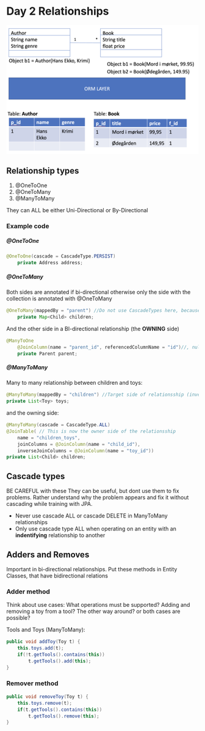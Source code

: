 # Day 2 Relationships
![](images/jpa_entities.png)

## Relationship types
1. @OneToOne
2. @OneToMany
3. @ManyToMany

They can ALL be either Uni-Directional or By-Directional

### Example code
##### @OneToOne
```Java
@OneToOne(cascade = CascadeType.PERSIST)
    private Address address;
```
##### @OneToMany
Both sides are annotated if bi-directional otherwise only the side with the collection is annotated with @OneToMany

```Java
@OneToMany(mappedBy = "parent") //Do not use CascadeTypes here, because Children has other non-identifying relationships.
    private Map<Child> children;
```
And the other side in a BI-directional relationship (the **OWNING** side)
```Java
@ManyToOne
    @JoinColumn(name = "parent_id", referencedColumnName = "id")//, nullable = false)
    private Parent parent;
```
##### @ManyToMany
Many to many relationship between children and toys:

```Java
@ManyToMany(mappedBy = "children") //Target side of relationsship (inverse side)
private List<Toy> toys;
```
and the owning side:
```java
@ManyToMany(cascade = CascadeType.ALL)
@JoinTable( // This is now the owner side of the relationsship
    name = "children_toys",
    joinColumns = @JoinColumn(name = "child_id"),
    inverseJoinColumns = @JoinColumn(name = "toy_id"))
private List<Child> children;
```

## Cascade types
BE CAREFUL with these
They can be useful, but dont use them to fix problems. Rather understand why the problem appears and fix it without cascading while training with JPA.
- Never use cascade ALL or cascade DELETE in ManyToMany relationships
- Only use cascade type ALL when operating on an entity with an **indentifying** relationship to another
## Adders and Removes
Important in bi-directional relationships. Put these methods in Entity Classes, that have bidirectional relations
### Adder method
Think about use cases: What operations must be supported? Adding and removing a toy from a tool? The other way around? or both cases are possible?

Tools and Toys (ManyToMany):
```java
public void addToy(Toy t) {
    this.toys.add(t);
    if(!t.getTools().contains(this))
        t.getTools().add(this);
}
```
### Remover method
```java
public void removeToy(Toy t) {
    this.toys.remove(t);
    if(t.getTools().contains(this))
        t.getTools().remove(this);
}
```
